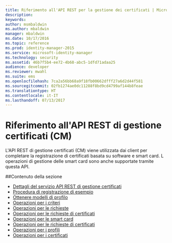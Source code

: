 ```yaml
---
title: Riferimento all'API REST per la gestione dei certificati | Microsoft Docs
description: 
keywords: 
author: msmbaldwin
ms.author: mbaldwin
manager: mbaldwin
ms.date: 10/17/2016
ms.topic: reference
ms.prod: identity-manager-2015
ms.service: microsoft-identity-manager
ms.technology: security
ms.assetid: 46b7f5b4-ee72-4b68-abc5-1dfd71adaa25
audience: developer
ms.reviewer: mwahl
ms.suite: ems
ms.openlocfilehash: 7ca2a56bb68a9f18fb00662dfff27a6d2d44f581
ms.sourcegitcommit: 02fb1274ae0dc11288f8bd9cd4799af144b8feae
ms.translationtype: HT
ms.contentlocale: it-IT
ms.lasthandoff: 07/13/2017
---
```

# <a name="certificate-management-rest-api-reference"></a>Riferimento all'API REST di gestione certificati (CM)
L'API REST di gestione certificati (CM) viene utilizzata dai client per completare la registrazione di certificati basata su software e smart card. L operazioni di gestione delle smart card sono anche supportate tramite questa API.

##<a name="in-this-section"></a>Contenuto della sezione

- [Dettagli del servizio API REST di gestione certificati](certificate-management-rest-api-service-details.md)
- [Procedura di registrazione di esempio](sample-enrollment-walkthrough.md)
- [Ottenere modelli di profilo](get-profile-templates.md)
- [Operazioni per i criteri](policy-operations.md)
- [Operazioni per le richieste](request-operations.md)
- [Operazioni per le richieste di certificati](certificate-request-operations.md)
- [Operazioni per le smart card](smartcard-operations.md)
- [Operazioni per le richieste di certificati](certificate-request-operations.md)
- [Operazioni per i profili](profile-operations.md)
- [Operazioni per i certificati](certificate-operations.md)
